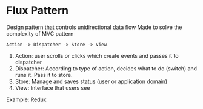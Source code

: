 # Flux Pattern
Design pattern that controls unidirectional data flow
Made to solve the complexity of MVC pattern

```
Action -> Dispatcher -> Store -> View
```
1. Action: user scrolls or clicks which create events and passes it to dispatcher
2. Dispatcher: According to type of action, decides what to do (switch) and runs it. Pass it to store.
3. Store: Manage and saves status (user or application domain)
4. View: Interface that users see


Example: Redux